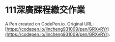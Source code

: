 # 111深廣課程繳交作業

A Pen created on CodePen.io. Original URL: [https://codepen.io/lincheng931009/pen/GRXvRYr](https://codepen.io/lincheng931009/pen/GRXvRYr).

